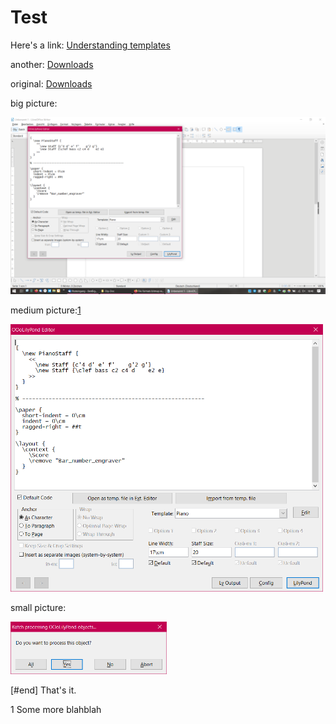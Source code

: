 # Test

Here's a link: [Understanding templates](understanding-templates)

another: [Downloads](Downloads#downloads)

original: [Downloads](https://github.com/openlilylib/LO-ly/wiki/Downloads#downloads)

big picture:

![Big](https://raw.githubusercontent.com/KlausBlum/OLy-resources/master/images/big.png)

medium picture:[1](#footnote1)

<img src="https://raw.githubusercontent.com/KlausBlum/OLy-resources/master/images/medium.png" width="500">


small picture:

<img src="https://raw.githubusercontent.com/KlausBlum/OLy-resources/master/images/small.png" width="250">

[#end]
That's it.

<a id="footnote1">1</a> Some more blahblah
